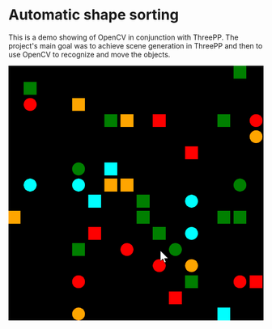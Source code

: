 # Automatic shape sorting

This is a demo showing of OpenCV in conjunction with ThreePP. 
The project's main goal was to achieve scene generation in ThreePP and then to use OpenCV to recognize 
and move the objects.

![Scene generation](imagesReadme/Gifs/generatingRND.gif)






